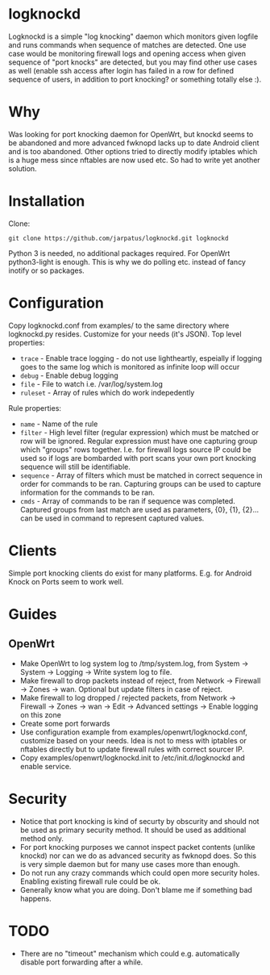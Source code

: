 # logknockd
Logknockd is a simple "log knocking" daemon which monitors given logfile and runs commands when sequence of matches are detected. One use case would be monitoring firewall logs and opening access when given sequence of "port knocks" are detected, but you may find other use cases as well (enable ssh access after login has failed in a row for defined sequence of users, in addition to port knocking? or something totally else :).

# Why 
Was looking for port knocking daemon for OpenWrt, but knockd seems to be abandoned and more advanced fwknopd lacks up to date Android client and is too abandoned. Other options tried to directly modify iptables which is a huge mess since nftables are now used etc. So had to write yet another solution.

# Installation
Clone:
```
git clone https://github.com/jarpatus/logknockd.git logknockd
```

Python 3 is needed, no additional packages required. For OpenWrt python3-light is enough. This is why we do polling etc. instead of fancy inotify or so packages.

# Configuration
Copy logknockd.conf from examples/ to the same directory where logknockd.py resides. Customize for your needs (it's JSON). Top level properties:
* ```trace``` - Enable trace logging - do not use lightheartly, espeially if logging goes to the same log which is monitored as infinite loop will occur
* ```debug``` - Enable debug logging
* ```file``` - File to watch i.e. /var/log/system.log
* ```ruleset``` - Array of rules which do work indepedently

Rule properties:
* ```name``` - Name of the rule
* ```filter``` - High level filter (regular expression) which must be matched or row will be ignored. Regular expression must have one capturing group which "groups" rows together. I.e. for firewall logs source IP could be used so if logs are bombarded with port scans your own port knocking sequence will still be identifiable.
* ```sequence``` - Array of filters which must be matched in correct sequence in order for commands to be ran. Capturing groups can be used to capture information for the commands to be ran.
* ```cmds``` - Array of commands to be ran if sequence was completed. Captured groups from last match are used as parameters, {0}, {1}, {2}... can be used in command to represent captured values.

# Clients
Simple port knocking clients do exist for many platforms. E.g. for Android Knock on Ports seem to work well.

# Guides

## OpenWrt
* Make OpenWrt to log system log to /tmp/system.log, from System -> System -> Logging -> Write system log to file.
* Make firewall to drop packets instead of reject, from Network -> Firewall -> Zones -> wan. Optional but update filters in case of reject.
* Make firewall to log dropped / rejected packets,  from Network -> Firewall -> Zones -> wan -> Edit -> Advanced settings -> Enable logging on this zone
* Create some port forwards
* Use configuration example from examples/openwrt/logknockd.conf, customize based on your needs. Idea is not to mess with iptables or nftables directly but to update firewall rules with correct sourcer IP.
* Copy examples/openwrt/logknockd.init to /etc/init.d/logknockd and enable service.

# Security
* Notice that port knocking is kind of securty by obscurity and should not be used as primary security method. It should be used as additional method only.
* For port knocking purposes we cannot inspect packet contents (unlike knockd) nor can we do as advanced security as fwknopd does. So this is very simple daemon but for many use cases more than enough.
* Do not run any crazy commands which could open more security holes. Enabling existing firewall rule could be ok.
* Generally know what you are doing. Don't blame me if something bad happens.

# TODO
* There are no "timeout" mechanism which could e.g. automatically disable port forwarding after a while. 
